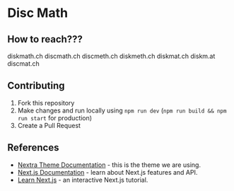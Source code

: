# Disc Math

## How to reach???
diskmath.ch
discmath.ch
discmeth.ch
diskmeth.ch
diskmat.ch
diskm.at
discmat.ch 



## Contributing
1. Fork this repository
2. Make changes and run locally using `npm run dev` (`npm run build && npm run start` for production)
3. Create a Pull Request

## References

- [Nextra Theme Documentation](https://nextra.site/) - this is the theme we are using.
- [Next.js Documentation](https://nextjs.org/docs) - learn about Next.js features and API.
- [Learn Next.js](https://nextjs.org/learn) - an interactive Next.js tutorial.

